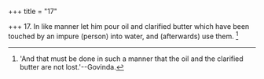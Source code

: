 +++
title = "17"

+++
17. In like manner let him pour oil and clarified butter which have been touched by an impure (person) into water, and (afterwards) use them. [^9] 


[^9]:  'And that must be done in such a manner that the oil and the clarified butter are not lost.'--Govinda.
